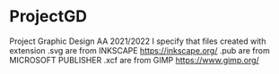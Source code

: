 # ProjectGD
Project Graphic Design AA 2021/2022
I specify that files created with extension 
.svg are from INKSCAPE https://inkscape.org/
.pub are from MICROSOFT PUBLISHER 
.xcf are from GIMP https://www.gimp.org/
